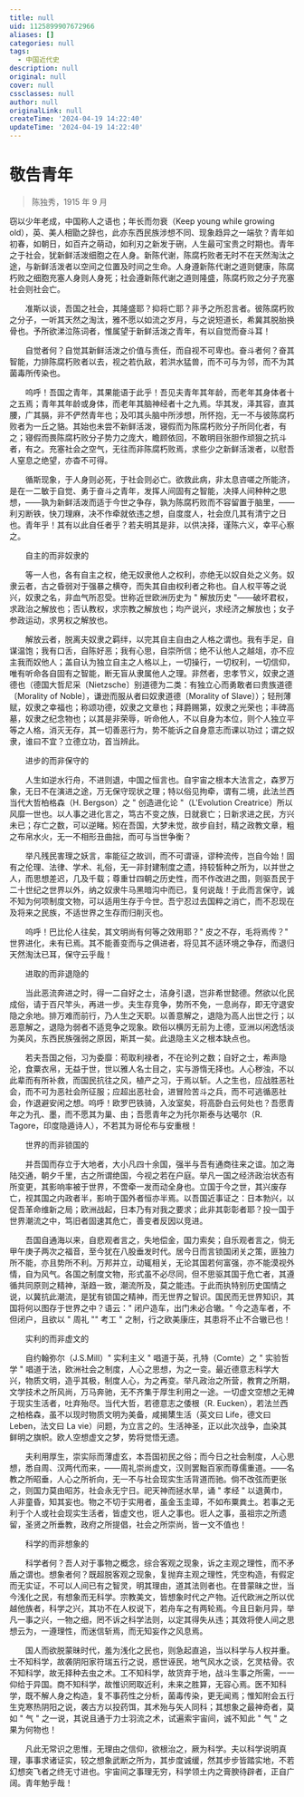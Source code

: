```yaml
---
title: null
uid: 1125899907672966
aliases: []
categories: null
tags:
  - 中国近代史
description: null
original: null
cover: null
cssclasses: null
author: null
originalLink: null
createTime: '2024-04-19 14:22:40'
updateTime: '2024-04-19 14:22:40'
---
```


# 敬告青年

> 陈独秀，1915 年 9 月

窃以少年老成，中国称人之语也；年长而勿衰（Keep young while growing old），英、美人相勖之辞也，此亦东西民族涉想不同、现象趋异之一端欤？青年如初春，如朝日，如百卉之萌动，如利刃之新发于硎，人生最可宝贵之时期也。青年之于社会，犹新鲜活泼细胞之在人身。新陈代谢，陈腐朽败者无时不在天然淘汰之途，与新鲜活泼者以空间之位置及时间之生命。人身遵新陈代谢之道则健康，陈腐朽败之细胞充塞人身则人身死；社会遵新陈代谢之道则隆盛，陈腐朽败之分子充塞社会则社会亡。

　　准斯以谈，吾国之社会，其隆盛耶？抑将亡耶？非予之所忍言者。彼陈腐朽败之分子，一听其天然之淘汰，雅不愿以如流之岁月，与之说短道长，希冀其脱胎换骨也。予所欲涕泣陈词者，惟属望于新鲜活泼之青年，有以自觉而奋斗耳！

　　自觉者何？自觉其新鲜活泼之价值与责任，而自视不可卑也。奋斗者何？奋其智能，力排陈腐朽败者以去，视之若仇敌，若洪水猛兽，而不可与为邻，而不为其菌毒所传染也。

　　呜呼！吾国之青年，其果能语于此乎！吾见夫青年其年龄，而老年其身体者十之五焉；青年其年龄或身体，而老年其脑神经者十之九焉。华其发，泽其容，直其腰，广其膈，非不俨然青年也；及叩其头脑中所涉想，所怀抱，无一不与彼陈腐朽败者为一丘之貉。其始也未尝不新鲜活泼，寝假而为陈腐朽败分子所同化者，有之；寝假而畏陈腐朽败分子势力之庞大，瞻顾依回，不敢明目张胆作顽狠之抗斗者，有之。充塞社会之空气，无往而非陈腐朽败焉，求些少之新鲜活泼者，以慰吾人窒息之绝望，亦杳不可得。

　　循斯现象，于人身则必死，于社会则必亡。欲救此病，非太息咨嗟之所能济，是在一二敏于自觉、勇于奋斗之青年，发挥人间固有之智能，决择人间种种之思想，——孰为新鲜活泼而适于今世之争存，孰为陈腐朽败而不容留置于脑里，——利刃断铁，快刀理麻，决不作牵就依违之想，自度度人，社会庶几其有清宁之日也。青年乎！其有以此自任者乎？若夫明其是非，以供决择，谨陈六义，幸平心察之。

　　自主的而非奴隶的

　　等一人也，各有自主之权，绝无奴隶他人之权利，亦绝无以奴自处之义务。奴隶云者，古之昏弱对于强暴之横夺，而失其自由权利者之称也。自人权平等之说兴，奴隶之名，非血气所忍受。世称近世欧洲历史为 " 解放历史 "——破坏君权，求政治之解放也；否认教权，求宗教之解放也；均产说兴，求经济之解放也；女子参政运动，求男权之解放也。

　　解放云者，脱离夫奴隶之羁绊，以完其自主自由之人格之谓也。我有手足，自谋温饱；我有口舌，自陈好恶；我有心思，自崇所信；绝不认他人之越俎，亦不应主我而奴他人；盖自认为独立自主之人格以上，一切操行，一切权利，一切信仰，唯有听命各自固有之智能，断无盲从隶属他人之理。非然者，忠孝节义，奴隶之道德也（德国大哲尼采〔Nietzsche〕别道德为二类：有独立心而勇敢者曰贵族道德〔Morality of Noble〕，谦逊而服从者曰奴隶道德〔Morality of Slave〕）；轻刑薄赋，奴隶之幸福也；称颂功德，奴隶之文章也；拜爵赐第，奴隶之光荣也；丰碑高墓，奴隶之纪念物也；以其是非荣辱，听命他人，不以自身为本位，则个人独立平等之人格，消灭无存，其一切善恶行为，势不能诉之自身意志而课以功过；谓之奴隶，谁曰不宜？立德立功，首当辨此。

　　进步的而非保守的

　　人生如逆水行舟，不进则退，中国之恒言也。自宇宙之根本大法言之，森罗万象，无日不在演进之途，万无保守现状之理；特以俗见拘牵，谓有二境，此法兰西当代大哲柏格森（H. Bergson）之 " 创造进化论 "（L'Evolution Creatrice）所以风靡一世也。以人事之进化言之，笃古不变之族，日就衰亡；日新求进之民，方兴未已；存亡之数，可以逆睹。矧在吾国，大梦未觉，故步自封，精之政教文章，粗之布帛水火，无一不相形丑曲拙，而可与当世争衡？

　　举凡残民害理之妖言，率能征之故训，而不可谓诬，谬种流传，岂自今始！固有之伦理、法律、学术、礼俗，无一非封建制度之遗，持较皙种之所为，以并世之人，而思想差迟，几及千载；尊重廿四朝之历史性，而不作改进之图，则驱吾民于二十世纪之世界以外，纳之奴隶牛马黑暗沟中而已，复何说哉！于此而言保守，诚不知为何项制度文物，可以适用生存于今世。吾宁忍过去国粹之消亡，而不忍现在及将来之民族，不适世界之生存而归削灭也。

　　呜呼！巴比伦人往矣，其文明尚有何等之效用耶？" 皮之不存，毛将焉传？" 世界进化，未有已焉。其不能善变而与之俱进者，将见其不适环境之争存，而退归天然淘汰已耳，保守云乎哉！

　　进取的而非退隐的

　　当此恶流奔进之时，得一二自好之士，洁身引退，岂非希世懿德。然欲以化民成俗，请于百尺竿头，再进一步。夫生存竞争，势所不免，一息尚存，即无守退安隐之余地。排万难而前行，乃人生之天职。以善意解之，退隐为高人出世之行；以恶意解之，退隐为弱者不适竞争之现象。欧俗以横厉无前为上德，亚洲以闲逸恬淡为美风，东西民族强弱之原因，斯其一矣。此退隐主义之根本缺点也。

　　若夫吾国之俗，习为委靡：苟取利禄者，不在论列之数；自好之士，希声隐沦，食粟衣帛，无益于世，世以雅人名士目之，实与游惰无择也。人心秽浊，不以此辈而有所补救，而国民抗往之风，植产之习，于焉以斩。人之生也，应战胜恶社会，而不可为恶社会所征服；应超出恶社会，进冒险苦斗之兵，而不可逃循恶社会，作退避安闲之想。呜呼！欧罗巴铁骑，入汝室矣，将高卧白云何处也？吾愿青年之为孔、墨，而不愿其为巢、由；吾愿青年之为托尔斯泰与达噶尔（R. Tagore，印度隐遁诗人），不若其为哥伦布与安重根！

　　世界的而非锁国的

　　并吾国而存立于大地者，大小凡四十余国，强半与吾有通商往来之谊。加之海陆交通，朝夕千里，古之所谓绝国，今视之若在户庭。举凡一国之经济政治状态有所变更，其影响率被于世界，不啻牵一发而动全身也。立国于今之世，其兴废存亡，视其国之内政者半，影响于国外者恒亦半焉。以吾国近事证之：日本勃兴，以促吾革命维新之局；欧洲战起，日本乃有对我之要求；此非其彰彰者耶？投一国于世界潮流之中，笃旧者固速其危亡，善变者反因以竞进。

　　吾国自通海以来，自悲观者言之，失地偿金，国力索矣；自乐观者言之，倘无甲午庚子两次之福音，至今犹在八股垂发时代。居今日而言锁国闭关之策，匪独力所不能，亦且势所不利。万邦并立，动辄相关，无论其国若何富强，亦不能漠视外情，自为风气。各国之制度文物，形式虽不必尽同，但不思驱其国于危亡者，其遵循共同原则之精神，渐趋一致，潮流所及，莫之能违。于此而执特别历史国情之说，以冀抗此潮流，是犹有锁国之精神，而无世界之智识。国民而无世界知识，其国将何以图存于世界之中？语云：" 闭户造车，出门未必合辙。" 今之造车者，不但闭户，且欲以 " 周礼 "" 考工 " 之制，行之欧美康庄，其患将不止不合辙已也！

　　实利的而非虚文的

　　自约翰弥尔（J.S.Mill）" 实利主义 " 唱道于英，孔特（Comte）之 " 实验哲学 " 唱道于法，欧洲社会之制度，人心之思想，为之一变。最近德意志科学大兴，物质文明，造乎其极，制度人心，为之再变。举凡政治之所营，教育之所期，文学技术之所风尚，万马奔驰，无不齐集于厚生利用之一途。一切虚文空想之无裨于现实生活者，吐弃殆尽。当代大哲，若德意志之倭根（R. Eucken），若法兰西之柏格森，虽不以现时物质文明为美备，咸揭橥生活（英文曰 Life，德文曰 Leben，法文曰 La vie）问题，为立言之的。生活神圣，正以此次战争，血染其鲜明之旗帜。欧人空想虚文之梦，势将觉悟无遗。

　　夫利用厚生，崇实际而薄虚玄，本吾国初民之俗；而今日之社会制度，人心思想，悉自周、汉两代而来，——周礼崇尚虚文，汉则罢黜百家而尊儒重道。——名教之所昭垂，人心之所祈向，无一不与社会现实生活背道而驰。倘不改弦而更张之，则国力莫由昭苏，社会永无宁日。祀天神而拯水旱，诵 " 孝经 " 以退黄巾，人非童昏，知其妄也。物之不切于实用者，虽金玉圭璋，不如布粟粪土。若事之无利于个人或社会现实生活者，皆虚文也，诳人之事也。诳人之事，虽祖宗之所遗留，圣贤之所垂教，政府之所提倡，社会之所崇尚，皆一文不值也！

　　科学的而非想象的

　　科学者何？吾人对于事物之概念，综合客观之现象，诉之主观之理性，而不矛盾之谓也。想象者何？既超脱客观之现象，复抛弃主观之理性，凭空构造，有假定而无实证，不可以人间已有之智灵，明其理由，道其法则者也。在昔蒙昧之世，当今浅化之民，有想象而无科学。宗教美文，皆想象时代之产物。近代欧洲之所以优越他族者，科学之兴，其功不在人权说下，若舟车之有两轮焉。今且日新月异，举凡一事之兴，一物之细，罔不诉之科学法则，以定其得失从违；其效将使人间之思想云为，一遵理性，而迷信斩焉，而无知妄作之风息焉。

　　国人而欲脱蒙昧时代，羞为浅化之民也，则急起直追，当以科学与人权并重。士不知科学，故袭阴阳家符瑞五行之说，惑世诬民，地气风水之谈，乞灵枯骨。农不知科学，故无择种去虫之术。工不知科学，故货弃于地，战斗生事之所需，一一仰给于异国。商不知科学，故惟识罔取近利，未来之胜算，无容心焉。医不知科学，既不解人身之构造，复不事药性之分析，菌毒传染，更无闻焉；惟知附会五行生克寒热阴阳之说，袭古方以投药饵，其术殆与矢人同科；其想象之最神奇者，莫如 " 气 " 之一说，其说且通于力士羽流之术，试遍索宇宙间，诚不知此 " 气 " 之果为何物也！

　　凡此无常识之思惟，无理由之信仰，欲根治之，厥为科学。夫以科学说明真理，事事求诸证实，较之想象武断之所为，其步度诚缓，然其步步皆踏实地，不若幻想突飞者之终无寸进也。宇宙间之事理无穷，科学领土内之膏腴待辟者，正自广阔。青年勉乎哉！
